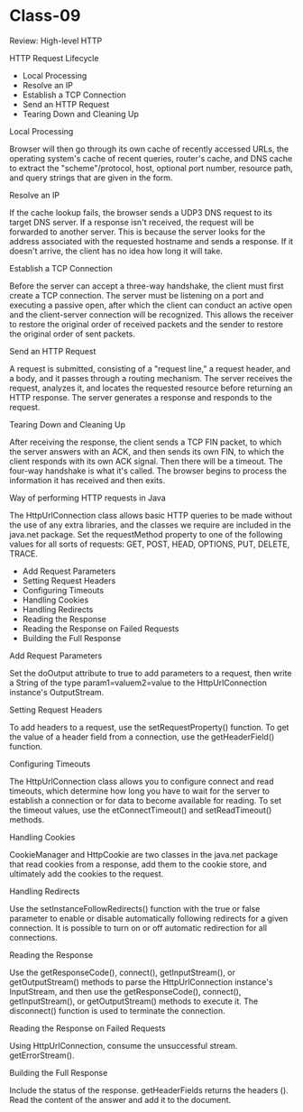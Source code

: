 # Class-09
Review: High-level HTTP

HTTP Request Lifecycle

- Local Processing
- Resolve an IP
- Establish a TCP Connection
- Send an HTTP Request
- Tearing Down and Cleaning Up

Local Processing

Browser will then go through its own cache of recently accessed URLs, the operating system's cache of recent queries, router's cache, and DNS cache to extract the "scheme"/protocol, host, optional port number, resource path, and query strings that are given in the form.

Resolve an IP

If the cache lookup fails, the browser sends a UDP3 DNS request to its target DNS server. If a response isn't received, the request will be forwarded to another server. This is because the server looks for the address associated with the requested hostname and sends a response. If it doesn't arrive, the client has no idea how long it will take.

Establish a TCP Connection

Before the server can accept a three-way handshake, the client must first create a TCP connection. The server must be listening on a port and executing a passive open, after which the client can conduct an active open and the client-server connection will be recognized. This allows the receiver to restore the original order of received packets and the sender to restore the original order of sent packets.

Send an HTTP Request

A request is submitted, consisting of a "request line," a request header, and a body, and it passes through a routing mechanism.
The server receives the request, analyzes it, and locates the requested resource before returning an HTTP response.
The server generates a response and responds to the request.

Tearing Down and Cleaning Up

After receiving the response, the client sends a TCP FIN packet, to which the server answers with an ACK, and then sends its own FIN, to which the client responds with its own ACK signal. Then there will be a timeout. The four-way handshake is what it's called.
The browser begins to process the information it has received and then exits.

Way of performing HTTP requests in Java

The HttpUrlConnection class allows basic HTTP queries to be made without the use of any extra libraries, and the classes we require are included in the java.net package. Set the requestMethod property to one of the following values for all sorts of requests: GET, POST, HEAD, OPTIONS, PUT, DELETE, TRACE.

- Add Request Parameters
- Setting Request Headers
- Configuring Timeouts
- Handling Cookies
- Handling Redirects
- Reading the Response
- Reading the Response on Failed Requests
- Building the Full Response


Add Request Parameters

Set the doOutput attribute to true to add parameters to a request, then write a String of the type param1=valuem2=value to the HttpUrlConnection instance's OutputStream.

Setting Request Headers

To add headers to a request, use the setRequestProperty() function.
To get the value of a header field from a connection, use the getHeaderField() function.

Configuring Timeouts

The HttpUrlConnection class allows you to configure connect and read timeouts, which determine how long you have to wait for the server to establish a connection or for data to become available for reading. To set the timeout values, use the etConnectTimeout() and setReadTimeout() methods.

Handling Cookies

CookieManager and HttpCookie are two classes in the java.net package that read cookies from a response, add them to the cookie store, and ultimately add the cookies to the request.

Handling Redirects

Use the setInstanceFollowRedirects() function with the true or false parameter to enable or disable automatically following redirects for a given connection.
It is possible to turn on or off automatic redirection for all connections.

Reading the Response

Use the getResponseCode(), connect(), getInputStream(), or getOutputStream() methods to parse the HttpUrlConnection instance's InputStream, and then use the getResponseCode(), connect(), getInputStream(), or getOutputStream() methods to execute it.
The disconnect() function is used to terminate the connection.

Reading the Response on Failed Requests

Using HttpUrlConnection, consume the unsuccessful stream. getErrorStream().

Building the Full Response

Include the status of the response.
getHeaderFields returns the headers ().
Read the content of the answer and add it to the document.